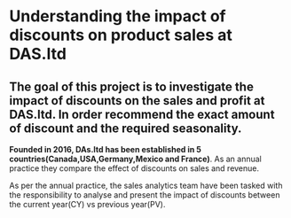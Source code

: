 # Understanding the impact of discounts on product sales at DAS.ltd
## The goal of this project is to investigate the impact of discounts on the sales and profit at DAS.ltd. In order recommend the exact amount of discount and the required seasonality.

**Founded in 2016, DAs.ltd has been established in 5 countries(Canada,USA,Germany,Mexico and France)**. As an annual practice they compare the effect of discounts on sales and revenue.

As per the annual practice, the sales analytics team have been tasked with the responsibility to analyse and present the impact of discounts between the current year(CY) vs previous year(PV).
